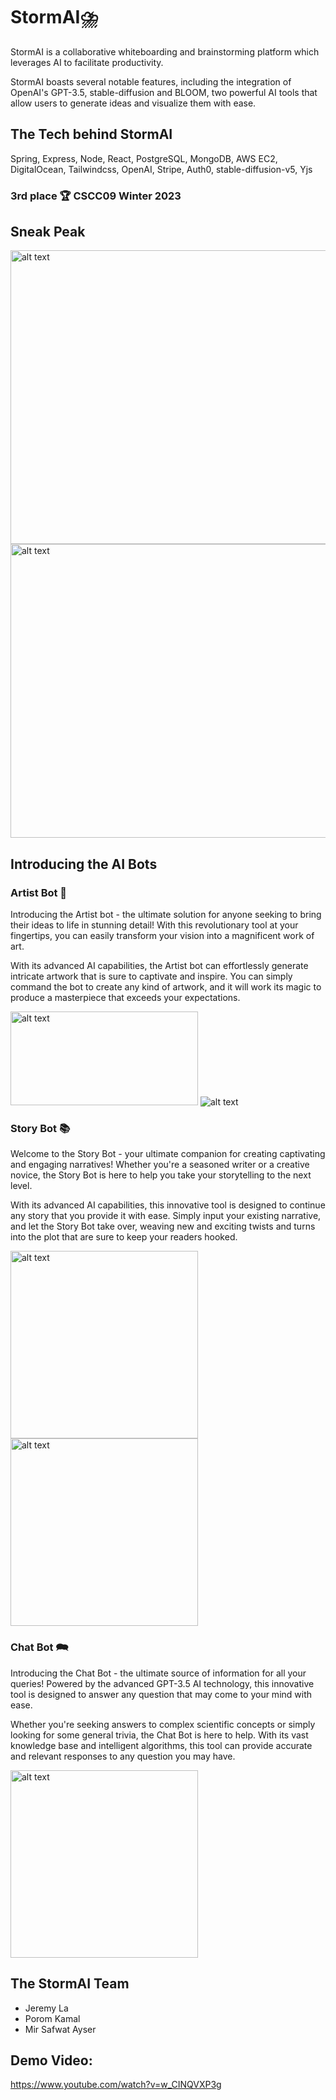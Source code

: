 # StormAI⛈️
StormAI is a collaborative whiteboarding and brainstorming platform which leverages AI to facilitate productivity.

StormAI boasts several notable features, including the integration of OpenAI's GPT-3.5, stable-diffusion and BLOOM, two powerful AI tools that allow users to generate ideas and visualize them with ease.

## The Tech behind StormAI
Spring, Express, Node, React, PostgreSQL, MongoDB, AWS EC2, DigitalOcean, Tailwindcss, OpenAI, Stripe, Auth0, stable-diffusion-v5, Yjs

### 3rd place 🏆 CSCC09 Winter 2023

## Sneak Peak
<img src="https://user-images.githubusercontent.com/62628923/235805442-e1363b8e-66cc-440e-9687-ef41bf2d2d44.png" alt="alt text" width="850" height="470">
<img src="https://user-images.githubusercontent.com/62628923/235808291-46a68243-4a96-47d2-9226-244f144548c3.png" alt="alt text" width="850" height="470">

## Introducing the AI Bots
### Artist Bot 🎨
Introducing the Artist bot - the ultimate solution for anyone seeking to bring their ideas to life in stunning detail! With this revolutionary tool at your fingertips, you can easily transform your vision into a magnificent work of art.

With its advanced AI capabilities, the Artist bot can effortlessly generate intricate artwork that is sure to captivate and inspire. You can simply command the bot to create any kind of artwork, and it will work its magic to produce a masterpiece that exceeds your expectations.

<img src="https://user-images.githubusercontent.com/62628923/235810089-9bba306a-9965-4701-8199-2d0e0ad8968d.png" alt="alt text" width="300" height="150">
<img src="https://user-images.githubusercontent.com/62628923/235809386-1b10e9a0-7412-491f-a8c2-515a9367fd07.png" alt="alt text">

### Story Bot 📚
Welcome to the Story Bot - your ultimate companion for creating captivating and engaging narratives! Whether you're a seasoned writer or a creative novice, the Story Bot is here to help you take your storytelling to the next level.

With its advanced AI capabilities, this innovative tool is designed to continue any story that you provide it with ease. Simply input your existing narrative, and let the Story Bot take over, weaving new and exciting twists and turns into the plot that are sure to keep your readers hooked.

<img src="https://user-images.githubusercontent.com/62628923/235810447-c43b3e45-ffd4-4e0c-bee0-9607188eedac.png" alt="alt text" width="300" height="300">
<img src="https://user-images.githubusercontent.com/62628923/235810670-59c6768e-17bf-48dc-81df-968f943df000.png" alt="alt text" width="300" height="300">

### Chat Bot 🗪
Introducing the Chat Bot - the ultimate source of information for all your queries! Powered by the advanced GPT-3.5 AI technology, this innovative tool is designed to answer any question that may come to your mind with ease.

Whether you're seeking answers to complex scientific concepts or simply looking for some general trivia, the Chat Bot is here to help. With its vast knowledge base and intelligent algorithms, this tool can provide accurate and relevant responses to any question you may have.

<img src="https://user-images.githubusercontent.com/62628923/235811075-60e5d885-fcf6-408f-a1cb-b3374bff919f.png" alt="alt text" width="300" height="300">

## The StormAI Team
* Jeremy La 
* Porom Kamal
* Mir Safwat Ayser

## Demo Video:
https://www.youtube.com/watch?v=w_CINQVXP3g
